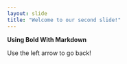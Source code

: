 ```yaml
---
layout: slide
title: "Welcome to our second slide!"
---
```

**Using Bold With Markdown**

Use the left arrow to go back!
